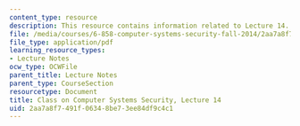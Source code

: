 ```yaml
---
content_type: resource
description: This resource contains information related to Lecture 14.
file: /media/courses/6-858-computer-systems-security-fall-2014/2aa7a8f7491f06348be73ee84df9c4c1_MIT6_858F14_lec14.pdf
file_type: application/pdf
learning_resource_types:
- Lecture Notes
ocw_type: OCWFile
parent_title: Lecture Notes
parent_type: CourseSection
resourcetype: Document
title: Class on Computer Systems Security, Lecture 14
uid: 2aa7a8f7-491f-0634-8be7-3ee84df9c4c1
---
```

